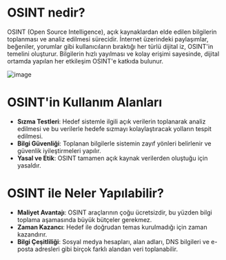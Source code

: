 # OSINT nedir?

OSINT (Open Source Intelligence), açık kaynaklardan elde edilen bilgilerin toplanması ve analiz edilmesi sürecidir. İnternet üzerindeki paylaşımlar, beğeniler, yorumlar gibi 
kullanıcıların bıraktığı her türlü dijital iz, OSINT'in temelini oluşturur. Bilgilerin hızlı yayılması ve kolay erişimi sayesinde, dijital ortamda yapılan her etkileşim OSINT'e katkıda bulunur.

![image](https://github.com/user-attachments/assets/d0ed8bc9-3db8-4d3d-8841-376f321ee678)



# OSINT'in Kullanım Alanları

- **Sızma Testleri**: Hedef sistemle ilgili açık verilerin toplanarak analiz edilmesi ve bu verilerle hedefe sızmayı kolaylaştıracak yolların tespit edilmesi.
- **Bilgi Güvenliği**: Toplanan bilgilerle sistemin zayıf yönleri belirlenir ve güvenlik iyileştirmeleri yapılır.
- **Yasal ve Etik**: OSINT tamamen açık kaynak verilerden oluştuğu için yasaldır.

# OSINT ile Neler Yapılabilir?

- **Maliyet Avantajı**: OSINT araçlarının çoğu ücretsizdir, bu yüzden bilgi toplama aşamasında büyük bütçeler gerekmez.
- **Zaman Kazancı**: Hedef ile doğrudan temas kurulmadığı için zaman kazandırır.
- **Bilgi Çeşitliliği**: Sosyal medya hesapları, alan adları, DNS bilgileri ve e-posta adresleri gibi birçok farklı alandan veri toplanabilir.


